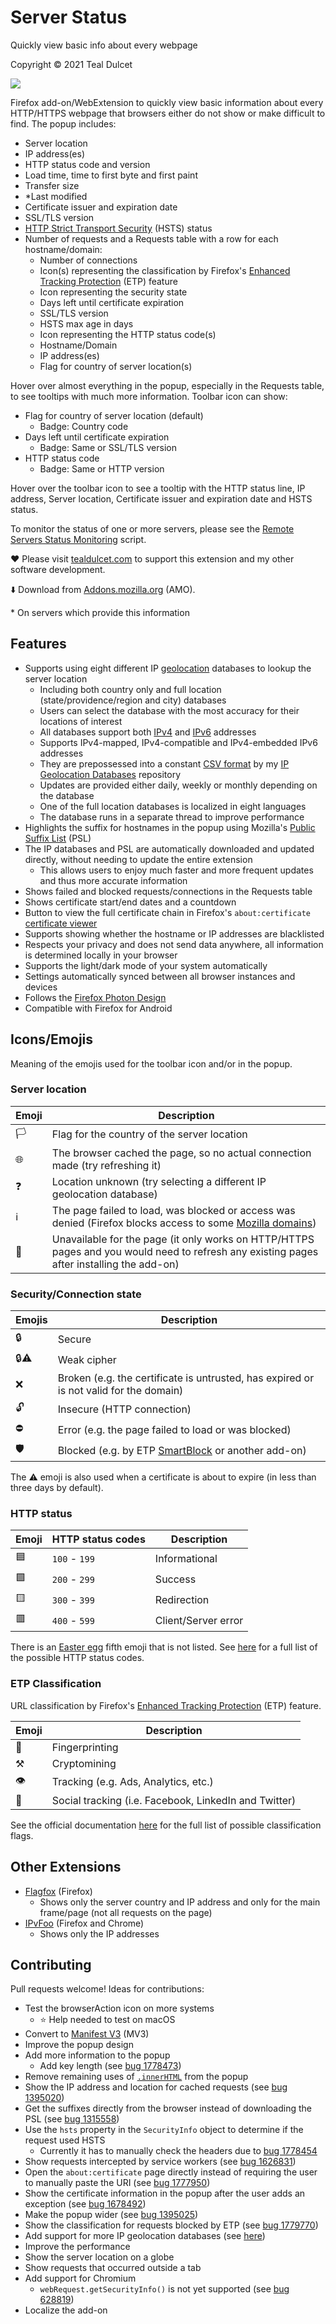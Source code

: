 # Server Status
Quickly view basic info about every webpage

Copyright © 2021 Teal Dulcet

![](icons/logo.png)

Firefox add-on/WebExtension to quickly view basic information about every HTTP/HTTPS webpage that browsers either do not show or make difficult to find. The popup includes:

* Server location
* IP address(es)
* HTTP status code and version
* Load time, time to first byte and first paint
* Transfer size
* \*Last modified
* Certificate issuer and expiration date
* SSL/TLS version
* [HTTP Strict Transport Security](https://en.wikipedia.org/wiki/HTTP_Strict_Transport_Security) (HSTS) status
* Number of requests and a Requests table with a row for each hostname/domain:
	* Number of connections
	* Icon(s) representing the classification by Firefox's [Enhanced Tracking Protection](https://support.mozilla.org/kb/enhanced-tracking-protection-firefox-desktop) (ETP) feature
	* Icon representing the security state
	* Days left until certificate expiration
	* SSL/TLS version
	* HSTS max age in days
	* Icon representing the HTTP status code(s)
	* Hostname/Domain
	* IP address(es)
	* Flag for country of server location(s)

Hover over almost everything in the popup, especially in the Requests table, to see tooltips with much more information. Toolbar icon can show:

* Flag for country of server location (default)
	* Badge: Country code
* Days left until certificate expiration
	* Badge: Same or SSL/TLS version
* HTTP status code
	* Badge: Same or HTTP version

Hover over the toolbar icon to see a tooltip with the HTTP status line, IP address, Server location, Certificate issuer and expiration date and HSTS status.

To monitor the status of one or more servers, please see the [Remote Servers Status Monitoring](https://github.com/tdulcet/Remote-Servers-Status) script.

❤️ Please visit [tealdulcet.com](https://www.tealdulcet.com/) to support this extension and my other software development.

⬇️ Download from [Addons.mozilla.org](https://addons.mozilla.org/firefox/addon/server-status/) (AMO).

\* On servers which provide this information

## Features

* Supports using eight different IP [geolocation](https://en.wikipedia.org/wiki/Internet_geolocation) databases to lookup the server location
	* Including both country only and full location (state/providence/region and city) databases
	* Users can select the database with the most accuracy for their locations of interest
	* All databases support both [IPv4](https://en.wikipedia.org/wiki/IPv4) and [IPv6](https://en.wikipedia.org/wiki/IPv6) addresses
	* Supports IPv4-mapped, IPv4-compatible and IPv4-embedded IPv6 addresses
	* They are prepossessed into a constant [CSV format](https://en.wikipedia.org/wiki/Comma-separated_values) by my [IP Geolocation Databases](https://gitlab.com/tdulcet/ip-geolocation-dbs) repository
	* Updates are provided either daily, weekly or monthly depending on the database
	* One of the full location databases is localized in eight languages
	* The database runs in a separate thread to improve performance
* Highlights the suffix for hostnames in the popup using Mozilla's [Public Suffix List](https://publicsuffix.org/) (PSL)
* The IP databases and PSL are automatically downloaded and updated directly, without needing to update the entire extension
	* This allows users to enjoy much faster and more frequent updates and thus more accurate information
* Shows failed and blocked requests/connections in the Requests table
* Shows certificate start/end dates and a countdown
* Button to view the full certificate chain in Firefox's `about:certificate` [certificate viewer](https://github.com/april/certainly-something)
* Supports showing whether the hostname or IP addresses are blacklisted
* Respects your privacy and does not send data anywhere, all information is determined locally in your browser
* Supports the light/dark mode of your system automatically
* Settings automatically synced between all browser instances and devices
* Follows the [Firefox Photon Design](https://design.firefox.com/photon)
* Compatible with Firefox for Android

## Icons/Emojis

Meaning of the emojis used for the toolbar icon and/or in the popup.

### Server location

Emoji | Description
--- | ---
🏳️ | Flag for the country of the server location
🌐 | The browser cached the page, so no actual connection made (try refreshing it)
❓ | Location unknown (try selecting a different IP geolocation database)
ℹ️ | The page failed to load, was blocked or access was denied (Firefox blocks access to some [Mozilla domains](https://developer.mozilla.org/en-US/docs/Mozilla/Add-ons/WebExtensions/Content_scripts))
🧩 | Unavailable for the page (it only works on HTTP/HTTPS pages and you would need to refresh any existing pages after installing the add-on)

### Security/Connection state

Emojis | Description
--- | ---
🔒 | Secure
🔒⚠️ | Weak cipher
❌ | Broken (e.g. the certificate is untrusted, has expired or is not valid for the domain)
🔓 | Insecure (HTTP connection)
⛔ | Error (e.g. the page failed to load or was blocked)
🛡️ | Blocked (e.g. by ETP [SmartBlock](https://support.mozilla.org/kb/smartblock-enhanced-tracking-protection) or another add-on)

The ⚠️ emoji is also used when a certificate is about to expire (in less than three days by default).

### HTTP status

Emoji | HTTP status codes | Description
--- | --- | ---
🟦 | `100` - `199` | Informational
🟩 | `200` - `299` | Success
🟨 | `300` - `399` | Redirection
🟥 | `400` - `599` | Client/Server error

There is an [Easter egg](https://en.wikipedia.org/wiki/Easter_egg_(media)) fifth emoji that is not listed. See [here](https://en.wikipedia.org/wiki/List_of_HTTP_status_codes) for a full list of the possible HTTP status codes.

### ETP Classification

URL classification by Firefox's [Enhanced Tracking Protection](https://support.mozilla.org/kb/enhanced-tracking-protection-firefox-desktop) (ETP) feature.

Emoji | Description
--- | ---
👣 | Fingerprinting
⚒️ | Cryptomining
👁️ | Tracking (e.g. Ads, Analytics, etc.)
👥 | Social tracking (i.e. Facebook, LinkedIn and Twitter)

See the official documentation [here](https://developer.mozilla.org/en-US/docs/Mozilla/Add-ons/WebExtensions/API/webRequest/onHeadersReceived#additional_objects) for the full list of possible classification flags.

## Other Extensions

* [Flagfox](https://flagfox.wordpress.com/) (Firefox)
	* Shows only the server country and IP address and only for the main frame/page (not all requests on the page)
* [IPvFoo](https://github.com/pmarks-net/ipvfoo) (Firefox and Chrome)
	* Shows only the IP addresses

## Contributing

Pull requests welcome! Ideas for contributions:

* Test the browserAction icon on more systems
	* ⭐ Help needed to test on macOS
* Convert to [Manifest V3](https://extensionworkshop.com/documentation/develop/manifest-v3-migration-guide/) (MV3)
* Improve the popup design
* Add more information to the popup
	* Add key length (see [bug 1778473](https://bugzilla.mozilla.org/show_bug.cgi?id=1778473))
* Remove remaining uses of [`.innerHTML`](https://developer.mozilla.org/en-US/docs/Web/API/Element/innerHTML) from the popup
* Show the IP address and location for cached requests (see [bug 1395020](https://bugzilla.mozilla.org/show_bug.cgi?id=1395020))
* Get the suffixes directly from the browser instead of downloading the PSL (see [bug 1315558](https://bugzilla.mozilla.org/show_bug.cgi?id=1315558))
* Use the `hsts` property in the `SecurityInfo` object to determine if the request used HSTS
	* Currently it has to manually check the headers due to [bug 1778454](https://bugzilla.mozilla.org/show_bug.cgi?id=1778454)
* Show requests intercepted by service workers (see [bug 1626831](https://bugzilla.mozilla.org/show_bug.cgi?id=1626831))
* Open the `about:certificate` page directly instead of requiring the user to manually paste the URI (see [bug 1777950](https://bugzilla.mozilla.org/show_bug.cgi?id=1777950))
* Show the certificate information in the popup after the user adds an exception (see [bug 1678492](https://bugzilla.mozilla.org/show_bug.cgi?id=1678492))
* Make the popup wider (see [bug 1395025](https://bugzilla.mozilla.org/show_bug.cgi?id=1395025))
* Show the classification for requests blocked by ETP (see [bug 1779770](https://bugzilla.mozilla.org/show_bug.cgi?id=1779770))
* Add support for more IP geolocation databases (see [here](https://gitlab.com/tdulcet/ip-geolocation-dbs#contributing))
* Improve the performance
* Show the server location on a globe
* Show requests that occurred outside a tab
* Add support for Chromium
	* `webRequest.getSecurityInfo()` is not yet supported (see [bug 628819](https://bugs.chromium.org/p/chromium/issues/detail?id=628819))
* Localize the add-on
